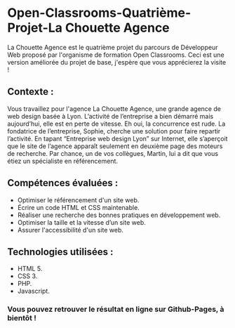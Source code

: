 # Open-Classrooms-Quatrième-Projet-La Chouette Agence

La Chouette Agence est le quatrième projet du parcours de Développeur Web proposé par l'organisme de formation Open Classrooms. Ceci est une version améliorée du projet de base, j'espère que vous apprécierez la visite !

## Contexte :

Vous travaillez pour l'agence La Chouette Agence, une grande agence de web design basée à Lyon. L’activité de l’entreprise a bien démarré mais aujourd’hui, elle est en perte de vitesse. Eh oui, la concurrence est rude. La fondatrice de l’entreprise, Sophie, cherche une solution pour faire repartir l’activité. En tapant “Entreprise web design Lyon” sur Internet, elle s’aperçoit que le site de l’agence apparaît seulement en deuxième page des moteurs de recherche. Par chance, un de vos collègues, Martin, lui a dit que vous étiez un spécialiste en référencement.

## Compétences évaluées :

- Optimiser le référencement d'un site web.
- Écrire un code HTML et CSS maintenable.
- Réaliser une recherche des bonnes pratiques en développement web.
- Optimiser la taille et la vitesse d’un site web.
- Assurer l'accessibilité d'un site web.

## Technologies utilisées :

- HTML 5.
- CSS 3.
- PHP.
- Javascript.

### Vous pouvez retrouver le résultat en ligne sur Github-Pages, à bientôt !

